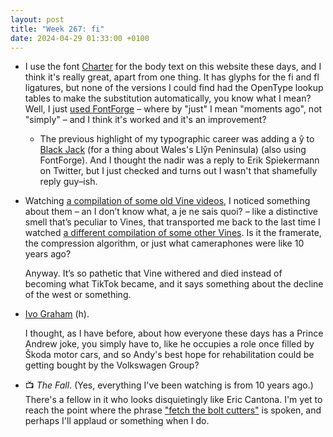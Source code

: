 ```yaml
---
layout: post
title: "Week 267: fi"
date: 2024-04-29 01:33:00 +0100
---
```


- I use the font [Charter](https://practicaltypography.com/charter.html) for the body text on this website these days,
  and I think it's really great, apart from one thing.
  It has glyphs for the fi and fl ligatures, but none of the versions I could find had the OpenType lookup tables to make the substitution automatically, you know what I mean? Well, I just [used FontForge](https://fontforge.org/docs/tutorial/editexample4.html#lookups-and-features) – where by "just" I mean "moments ago", not "simply" – and I think it's worked and it's an improvement?

  - The previous highlight of my typographic career was adding a ŷ to [Black Jack](https://www.fontsquirrel.com/fonts/blackjack)
    (for a thing about Wales's Llŷn Peninsula) (also using FontForge). And I thought the nadir was a reply to Erik Spiekermann on Twitter, but I just checked and turns out I wasn't that shamefully reply guy–ish.

- Watching [a compilation of some old Vine videos](https://www.youtube.com/watch?v=cY9XGulvYPE),
  I noticed something about them – an I don’t know what, a je ne sais quoi?
  – like a distinctive smell that’s peculiar to Vines, that transported me back to the last time I watched [a different compilation of some other Vines](https://www.youtube.com/watch?v=fmYN78sKTPc "Ravensburger!"). Is it the framerate, the compression algorithm, or just what cameraphones were like 10 years ago?

  Anyway. It’s so pathetic that Vine withered and died instead of becoming what TikTok became, and it says something about the decline of the west or something.

- [Ivo Graham](https://twitter.com/IvoGraham/status/1783552221956681957 "banana yoghurt–enjoying comedian") (h).

  I thought, as I have before, about how everyone these days has a Prince Andrew joke, you simply have to, like he occupies a role once filled by Škoda motor cars, and so Andy's best hope for rehabilitation could be getting bought by the Volkswagen Group?

- 📺 <cite>The Fall</cite>. (Yes, everything I've been watching is from 10 years ago.) There's a fellow in it who looks disquietingly like Eric Cantona. I'm yet to reach the point where the phrase ["fetch the bolt cutters"](https://www.vanityfair.com/hollywood/2020/04/fiona-apple-fetch-the-bolt-cutters-gillian-anderson-the-fall "The title of Fiona Apple’s revelatory, ferocious Fetch the Bolt Cutters comes from the second season finale of The Fall") is spoken, and perhaps I'll applaud or something when I do.
